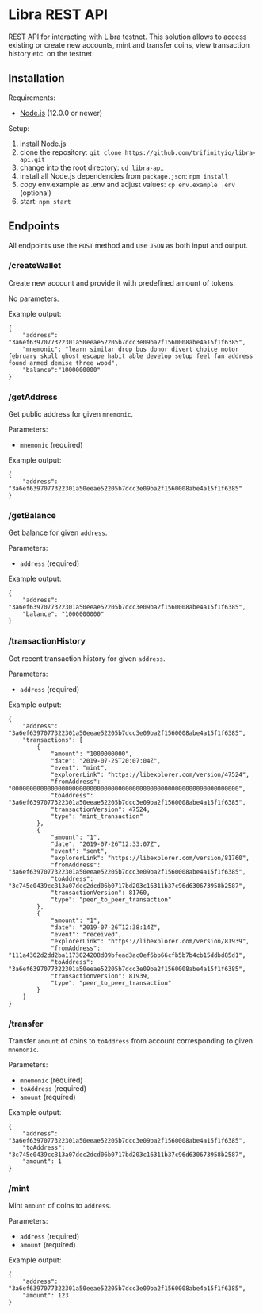# Libra REST API

REST API for interacting with [Libra](http://libra.org) testnet.
This solution allows to access existing or create new accounts, mint and transfer coins, view transaction history etc. on the testnet.

## Installation

Requirements:

 * [Node.js](https://nodejs.org/en/) (12.0.0 or newer)

Setup:

 1. install Node.js
 2. clone the repository: `git clone https://github.com/trifinityio/libra-api.git`
 3. change into the root directory: `cd libra-api`
 4. install all Node.js dependencies from `package.json`: `npm install`
 5. copy env.example as .env and adjust values: `cp env.example .env` (optional)
 6. start: `npm start`

## Endpoints

All endpoints use the `POST` method and use `JSON` as both input and output.

### /createWallet

Create new account and provide it with predefined amount of tokens.

No parameters.

Example output:

```
{
	"address": "3a6ef6397077322301a50eeae52205b7dcc3e09ba2f1560008abe4a15f1f6385",
	"mnemonic": "learn similar drop bus donor divert choice motor february skull ghost escape habit able develop setup feel fan address found armed demise three wood",
	"balance":"1000000000"
}
```

### /getAddress

Get public address for given `mnemonic`.

Parameters:

 * `mnemonic` (required)

Example output:

```
{
	"address": "3a6ef6397077322301a50eeae52205b7dcc3e09ba2f1560008abe4a15f1f6385"
}
```

### /getBalance

Get balance for given `address`.

Parameters:

 * `address` (required)

Example output:

```
{
	"address": "3a6ef6397077322301a50eeae52205b7dcc3e09ba2f1560008abe4a15f1f6385",
	"balance": "1000000000"
}
```

### /transactionHistory

Get recent transaction history for given `address`.

Parameters:

 * `address` (required)

Example output:

```
{
	"address": "3a6ef6397077322301a50eeae52205b7dcc3e09ba2f1560008abe4a15f1f6385",
	"transactions": [
		{
			"amount": "1000000000",
			"date": "2019-07-25T20:07:04Z",
			"event": "mint",
			"explorerLink": "https://libexplorer.com/version/47524",
			"fromAddress": "0000000000000000000000000000000000000000000000000000000000000000",
			"toAddress": "3a6ef6397077322301a50eeae52205b7dcc3e09ba2f1560008abe4a15f1f6385",
			"transactionVersion": 47524,
			"type": "mint_transaction"
		},
		{
			"amount": "1",
			"date": "2019-07-26T12:33:07Z",
			"event": "sent",
			"explorerLink": "https://libexplorer.com/version/81760",
			"fromAddress": "3a6ef6397077322301a50eeae52205b7dcc3e09ba2f1560008abe4a15f1f6385",
			"toAddress": "3c745e0439cc813a07dec2dcd06b0717bd203c16311b37c96d630673958b2587",
			"transactionVersion": 81760,
			"type": "peer_to_peer_transaction"
		},
		{
			"amount": "1",
			"date": "2019-07-26T12:38:14Z",
			"event": "received",
			"explorerLink": "https://libexplorer.com/version/81939",
			"fromAddress": "111a4302d2dd2ba1173024208d09bfead3ac0ef6bb66cfb5b7b4cb15ddbd85d1",
			"toAddress": "3a6ef6397077322301a50eeae52205b7dcc3e09ba2f1560008abe4a15f1f6385",
			"transactionVersion": 81939,
			"type": "peer_to_peer_transaction"
		}
	]
}
```

### /transfer

Transfer `amount` of coins to `toAddress` from account corresponding to given `mnemonic`.

Parameters:

 * `mnemonic` (required)
 * `toAddress` (required)
 * `amount` (required)

Example output:

```
{
	"address": "3a6ef6397077322301a50eeae52205b7dcc3e09ba2f1560008abe4a15f1f6385",
	"toAddress": "3c745e0439cc813a07dec2dcd06b0717bd203c16311b37c96d630673958b2587",
	"amount": 1
}
```

### /mint

Mint `amount` of coins to `address`.

Parameters:

 * `address` (required)
 * `amount` (required)

Example output:

```
{
	"address": "3a6ef6397077322301a50eeae52205b7dcc3e09ba2f1560008abe4a15f1f6385",
	"amount": 123
}
```
